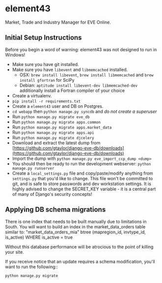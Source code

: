 element43
=========

Market, Trade and Industry Manager for EVE Online.

Initial Setup Instructions
------------------

Before you begin a word of warning: element43 was not designed to run in Windows!

* Make sure you have git installed.
* Make sure you have ``libevent`` and ``libmemcached`` installed.
  * OSX: ``brew install libevent``, ``brew install libmemcached`` and ``brew install gfortran`` for SciPy
  * Debian: ``aptitude install libevent-dev libmemcached-dev`` additionally install a Fortran compiler of your choice
* Create a virtualenv.
* ``pip install -r requirements.txt``
* Create a ``element43`` user and DB on Postgres.
* ``cd webapp`` then ``python manage.py syncdb`` and *do not create a superuser*
* Run ``python manage.py migrate eve_db``
* Run ``python manage.py migrate apps.common``
* Run ``python manage.py migrate apps.market_data``
* Run ``python manage.py migrate apps.api``
* Run ``python manage.py migrate djcelery``
* Download and extract the latest dump from [https://github.com/gtaylor/django-eve-db/downloads](https://github.com/gtaylor/django-eve-db/downloads)
* Import the dump with ``python manage.py eve_import_ccp_dump <dump>``
* You should then be ready to run the development webserver: ``python manage.py runserver``
* Create a ``local_settings.py`` file and copy/paste/modify anything
  from ``settings.py`` that you'd like to change. This file won't be committed
  to git, and is safe to store passwords and dev workstation settings.
  It is highly advised to change the SECRET_KEY variable - it is a central part of many of Django's security concepts!

Applying DB schema migrations
-----------------------------

There is one index that needs to be built manually due to limitations in South.  You will want to build an index in the market_data_orders table similar to:
"market_data_orders_mia" btree (mapregion_id, invtype_id, is_active) WHERE is_active = true

Without this database performance will be atrocious to the point of killing your site.

If you receive notice that an update requires a schema modification, you'll
want to run the following::

    python manage.py migrate
